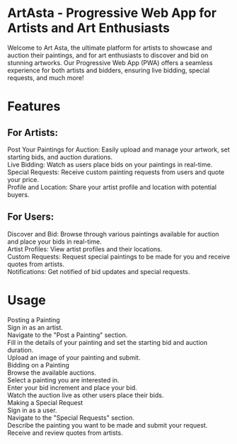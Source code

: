# ArtAsta - Progressive Web App for Artists and Art Enthusiasts

Welcome to Art Asta, the ultimate platform for artists to showcase and auction their paintings, and for art enthusiasts to discover and bid on stunning artworks. Our Progressive Web App (PWA) offers a seamless experience for both artists and bidders, ensuring live bidding, special requests, and much more!

# Features

## For Artists:
Post Your Paintings for Auction: Easily upload and manage your artwork, set starting bids, and auction durations.<br>
Live Bidding: Watch as users place bids on your paintings in real-time.<br>
Special Requests: Receive custom painting requests from users and quote your price.<br>
Profile and Location: Share your artist profile and location with potential buyers.<br>
## For Users:
Discover and Bid: Browse through various paintings available for auction and place your bids in real-time.<br>
Artist Profiles: View artist profiles and their locations.<br>
Custom Requests: Request special paintings to be made for you and receive quotes from artists.<br>
Notifications: Get notified of bid updates and special requests.<br>


# Usage

Posting a Painting<br>
Sign in as an artist.<br>
Navigate to the "Post a Painting" section.<br>
Fill in the details of your painting and set the starting bid and auction duration.<br>
Upload an image of your painting and submit.<br>
Bidding on a Painting<br>
Browse the available auctions.<br>
Select a painting you are interested in.<br>
Enter your bid increment and place your bid.<br>
Watch the auction live as other users place their bids.<br>
Making a Special Request<br>
Sign in as a user.<br>
Navigate to the "Special Requests" section.<br>
Describe the painting you want to be made and submit your request.<br>
Receive and review quotes from artists.<br>
